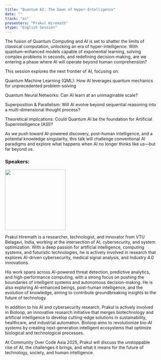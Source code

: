 ```yaml
---
title: "Quantum AI: The Dawn of Hyper-Intelligence"
date: ""
track: "ai"
presenters: "Prakul Hiremath"
stype: "English Session"
--- 
```


The fusion of Quantum Computing and AI is set to shatter the limits of classical computation, unlocking an era of hyper-intelligence. With quantum-enhanced models capable of exponential learning, solving complex problems in seconds, and redefining decision-making, are we entering a phase where AI will operate beyond human comprehension?

This session explores the next frontier of AI, focusing on:

Quantum Machine Learning (QML): How AI leverages quantum mechanics for unprecedented problem-solving

Quantum Neural Networks: Can AI learn at an unimaginable scale?

Superposition & Parallelism: Will AI evolve beyond sequential reasoning into a multi-dimensional thought process?

Theoretical implications: Could Quantum AI be the foundation for Artificial Superintelligence (ASI)?

As we push toward AI-powered discovery, post-human intelligence, and a potential knowledge singularity, this talk will challenge conventional AI paradigms and explore what happens when AI no longer thinks like us—but far beyond us.

### Speakers:

<img src="https://sessionize.com/image/3b84-400o400o1-VnMkF2Ra1xL5q3kNqcDE4W.jpg" width="200" /><br/>

Prakul Hiremath is a researcher, technologist, and innovator from VTU Belagavi, India, working at the intersection of AI, cybersecurity, and system optimization. With a deep passion for artificial intelligence, computing systems, and futuristic technologies, he is actively involved in research that explores AI-driven cybersecurity, medical signal analysis, and Industry 4.0 innovations.

His work spans across AI-powered threat detection, predictive analytics, and high-performance computing, with a strong focus on pushing the boundaries of intelligent systems and autonomous decision-making. He is also exploring AI-enhanced beings, post-human intelligence, and the evolution of knowledge, aiming to contribute groundbreaking insights to the future of technology.

In addition to his AI and cybersecurity research, Prakul is actively involved in Bioloop, an innovative research initiative that merges biotechnology and artificial intelligence to develop cutting-edge solutions in sustainability, healthcare, and industrial automation. Bioloop aims to revolutionize bio-AI systems by creating next-generation intelligent ecosystems that optimize biological and technological processes.

At Community Over Code Asia 2025, Prakul will discuss the unstoppable rise of AI, the challenges it brings, and what it means for the future of technology, society, and human intelligence.